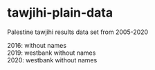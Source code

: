 # tawjihi-plain-data
Palestine tawjihi results data set from 2005-2020

2016: without names  
2019: westbank without names  
2020: westbank without names  

